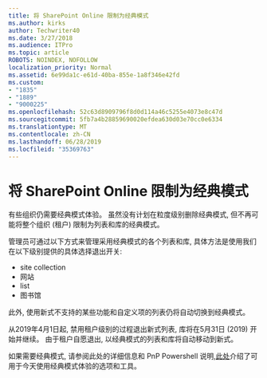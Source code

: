 ```yaml
---
title: 将 SharePoint Online 限制为经典模式
ms.author: kirks
author: Techwriter40
ms.date: 3/27/2018
ms.audience: ITPro
ms.topic: article
ROBOTS: NOINDEX, NOFOLLOW
localization_priority: Normal
ms.assetid: 6e99da1c-e61d-40ba-855e-1a8f346e42fd
ms.custom:
- "1835"
- "1889"
- "9000225"
ms.openlocfilehash: 52c63d8909796f8d0d114a46c5255e4073e8c47d
ms.sourcegitcommit: 5fb7a4b28859690020efdea630d03e70cc0e6334
ms.translationtype: MT
ms.contentlocale: zh-CN
ms.lasthandoff: 06/28/2019
ms.locfileid: "35369763"
---
```

# <a name="restrict-sharepoint-online-to-classic-mode"></a>将 SharePoint Online 限制为经典模式

有些组织仍需要经典模式体验。 虽然没有计划在粒度级别删除经典模式, 但不再可能将整个组织 (租户) 限制为列表和库的经典模式。

管理员可通过以下方式来管理采用经典模式的各个列表和库, 具体方法是使用我们在以下级别提供的具体选择退出开关:

- site collection
- 网站
- list
- 图书馆

此外, 使用新式不支持的某些功能和自定义项的列表仍将自动切换到经典模式。

从2019年4月1日起, 禁用租户级别的过程退出新式列表, 库将在5月31日 (2019) 开始并继续。  由于租户自愿退出, 以经典模式的列表和库将自动移动到新式。

如果需要经典模式, 请参阅此处的[](https://techcommunity.microsoft.com/t5/Microsoft-SharePoint-Blog/Delivering-SharePoint-modern-experiences/ba-p/315023)详细信息和 PnP Powershell 说明,[此处](https://docs.microsoft.com/sharepoint/dev/transform/modernize-userinterface-lists-and-libraries-optout)介绍了可用于今天使用经典模式体验的选项和工具。
